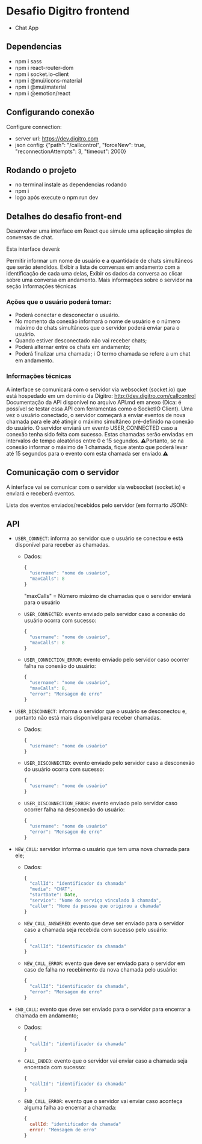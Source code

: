# Desafio Digitro frontend

- Chat App

## Dependencias
- npm i sass
- npm i react-router-dom
- npm i socket.io-client
- npm i @mui/icons-material
- npm i @mui/material
- npm i @emotion/react

## Configurando conexão
Configure connection:
- server url: https://dev.digitro.com
- json config: {"path": "/callcontrol", "forceNew": true, "reconnectionAttempts": 3, "timeout": 2000}

## Rodando o projeto
- no terminal instale as dependencias rodando
- npm i
- logo após execute o npm run dev

## Detalhes do desafio front-end

Desenvolver uma interface em React que simule uma aplicação simples de conversas de chat.

Esta interface deverá:

Permitir informar um nome de usuário e a quantidade de chats simultâneos que serão atendidos.
Exibir a lista de conversas em andamento com a identificação de cada uma delas,
Exibir os dados da conversa ao clicar sobre uma conversa em andamento.
Mais informações sobre o servidor na seção Informações técnicas

### Ações que o usuário poderá tomar:
- Poderá conectar e desconectar o usuário.
- No momento da conexão informará o nome de usuário e o número máximo de chats simultâneos que o servidor poderá enviar para o usuário.
- Quando estiver desconectado não vai receber chats;
- Poderá alternar entre os chats em andamento;
- Poderá finalizar uma chamada;
ℹ O termo chamada se refere a um chat em andamento.

### Informações técnicas
A interface se comunicará com o servidor via websocket (socket.io) que está hospedado em um domínio da Dígitro: http://dev.digitro.com/callcontrol
Documentação da API disponível no arquivo API.md em anexo (Dica: é possível se testar essa API com ferramentas como o SocketIO Client).
Uma vez o usuário conectado, o servidor começará a enviar eventos de nova chamada para ele até atingir o máximo simultâneo pré-definido na conexão do usuário.
O servidor enviará um evento USER_CONNECTED caso a conexão tenha sido feita com sucesso.
Estas chamadas serão enviadas em intervalos de tempo aleatórios entre 0 e 15 segundos. ⚠Portanto, se na conexão informar o máximo de 1 chamada, fique atento que poderá levar até 15 segundos para o evento com esta chamada ser enviado.⚠

## Comunicação com o servidor

A interface vai se comunicar com o servidor via websocket (socket.io) e enviará e receberá eventos.

Lista dos eventos enviados/recebidos pelo servidor (em formarto JSON):

## API
* ```USER_CONNECT```: informa ao servidor que o usuário se conectou e está disponível para receber as chamadas.
  * Dados:

      ```javascript
      {
        "username": "nome do usuário",
        "maxCalls": 8 
      }
      ```
      "maxCalls" = Número máximo de chamadas que o servidor enviará para o usuário

  * ```USER_CONNECTED```: evento enviado pelo servidor caso a conexão do usuário ocorra com sucesso:

    ```javascript
    {
      "username": "nome do usuário",
      "maxCalls": 8
    }
    ```

  * ```USER_CONNECTION_ERROR```: evento enviado pelo servidor caso ocorrer falha na conexão do usuário:

    ```javascript
    {
      "username": "nome do usuário",
      "maxCalls": 8,
      "error": "Mensagem de erro"
    }
    ```

* ```USER_DISCONNECT```: informa o servidor que o usuário se desconectou e, portanto não está mais disponível para receber chamadas.
  * Dados:

      ```javascript
      {
        "username": "nome do usuário"
      }
      ```

  * ```USER_DISCONNECTED```: evento enviado pelo servidor caso a desconexão do usuário ocorra com sucesso:

    ```javascript
    {
      "username": "nome do usuário"
    }
    ```

  * ```USER_DISCONNECTION_ERROR```: evento enviado pelo servidor caso ocorrer falha na desconexão do usuário:

    ```javascript
    {
      "username": "nome do usuário"
      "error": "Mensagem de erro"
    }
    ```

* ```NEW_CALL```: servidor informa o usuário que tem uma nova chamada para ele;
  * Dados:

      ```javascript
      {
        "callId": "identificador da chamada"
        "media": "CHAT",
        "startDate": Date,
        "service": "Nome do serviço vinculado à chamada",
        "caller": "Nome da pessoa que originou a chamada" 
      }
      ```

  * ```NEW_CALL_ANSWERED```: evento que deve ser enviado para o servidor caso a chamada seja recebida com sucesso pelo usuário:

    ```javascript
    {
      "callId": "identificador da chamada"
    }
    ```

  * ```NEW_CALL_ERROR```: evento que deve ser enviado para o servidor em caso de falha no recebimento da nova chamada pelo usuário:

    ```javascript
    {
      "callId": "identificador da chamada",
      "error": "Mensagem de erro"
    }
    ```

* ```END_CALL```: evento que deve ser enviado para o servidor para encerrar a chamada em andamento;
  * Dados:

      ```javascript
      {
        "callId": "identificador da chamada"
      }
      ```

  * ```CALL_ENDED```: evento que o servidor vai enviar caso a chamada seja encerrada com sucesso:

    ```javascript
    {
      "callId": "identificador da chamada"
    }
    ```

  * ```END_CALL_ERROR```: evento que o servidor vai enviar caso aconteça alguma falha ao encerrar a chamada:

    ```javascript
    {
      callId: "identificador da chamada"
      error: "Mensagem de erro"
    }
    ```
